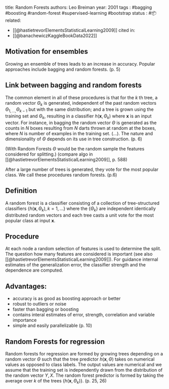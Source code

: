
title: Random Forests
authors: Leo Breiman
year: 2001
tags :  #bagging #boosting #random-forest #supervised-learning #bootstrap
status : #📦 
related: 
- [[@hastietrevorElementsStatisticalLearning2009]]
cited in:
- [[@banachewiczKaggleBookData2022]]

## Motivation for ensembles
Growing an ensemble of trees leads to an increase in accuracy.  Popular approaches include bagging and random forests. (p. 5)

## Link between bagging and random forests

The common element in all of these procedures is that for the $k$ th tree, a random vector $\Theta_{k}$ is generated, independent of the past random vectors $\Theta_{1, \ldots,} \Theta_{k-1}$ but with the same distribution; and a tree is grown using the training set and $\Theta_{k}$, resulting in a classifier $h\left(\mathbf{x}, \Theta_{k}\right)$ where $\mathbf{x}$ is an input vector. For instance, in bagging the random vector $\Theta$ is generated as the counts in $N$ boxes resulting from $N$ darts thrown at random at the boxes, where $N$ is number of examples in the training set. (...). The nature and dimensionality of $\Theta$ depends on its use in tree construction. (p. 6)

(With Random Forests $\Theta$ would be the random sample the features considered for splitting.) (compare algo in [[@hastietrevorElementsStatisticalLearning2009]], p. 588)

After a large number of trees is generated, they vote for the most popular class. We call these procedures random forests. (p.6)

## Definition
A random forest is a classifier consisting of a collection of tree-structured classifiers $\left\{h\left(\mathbf{x}, \Theta_{k}\right), k=1, \ldots\right\}$ where the $\left\{\Theta_{k}\right\}$ are independent identically distributed random vectors and each tree casts a unit vote for the most popular class at input $\mathbf{x}$.

## Procedure

At each node  a random selection of features is used to determine the split. The question how many features are considered is important (see also [[@hastietrevorElementsStatisticalLearning2009]]). For guidance internal estimates of the generalization error, the classifier strength and the dependence are computed.


## Advantages:
- accuracy is as good as boosting approach or better
- robust to outliers or noise
- faster than bagging or boosting
- contains interal estimates of error, strength, correlation and variable importance
- simple and easily parallelizable (p. 10)


## Random Forests for regression

Random forests for regression are formed by growing trees depending on a random vector $\Theta$ such that the tree predictor $h(\mathbf{x}, \Theta)$ takes on numerical values as opposed to class labels. The output values are numerical and we assume that the training set is independently drawn from the distribution of the random vector $Y, X$. The random forest predictor is formed by taking the average over $k$ of the trees $\left\{h\left(\mathbf{x}, \Theta_{k}\right)\right\}$. (p. 25, 26)